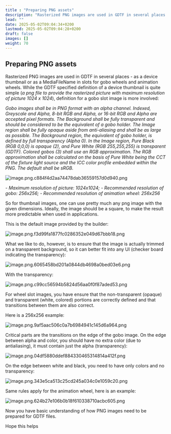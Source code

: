 ```yaml
---
title : "Preparing PNG assets"
description: "Rasterized PNG images are used in GDTF in several places - as a device thumbnail or as a MediaFileName in slots for gobo wheels and animation wheels."
lead: ""
date: 2025-05-02T09:04:34+0200
lastmod: 2025-05-02T09:04:28+0200
draft: false
images: []
weight: 70
---
```


## Preparing PNG assets

Rasterized PNG images are used in GDTF in several places - as a device thumbnail or as a MediaFileName in slots for gobo wheels and animation wheels. While the GDTF specified definition of a device thumbnail is quite simple (_a png file to provide the rasterized picture with maximum resolution of picture 1024 x 1024_), definition for a gobo slot image is more involved:

_Gobo images shall be in PNG format with an alpha channel. Indexed, Greyscale and Alpha, 8-bit RGB and Alpha, or 16-bit RGB and Alpha are accepted pixel formats. The Background shall be fully transparent and should be considered to be the equivalent of a gobo holder. The Image region shall be fully opaque aside from anti-aliasing and shall be as large as possible. The Background region, the equivalent of gobo holder, is defined by full transparency (Alpha 0). In the Image region, Pure Black (RGB 0,0,0) is opaque (2), and Pure White (RGB 255,255,255) is transparent (GDTF). Colored gobos (3) shall use an RGB approximation. The RGB approximation shall be calculated on the basis of Pure White being the CCT of the fixture light source and the ICC color profile embedded within the PNG. The default shall be sRGB._

![image.png.c884f4d2aa74478dab36559157d0d940.png](../media/png_assets_01.png)

_\- Maximum resolution of picture: 1024x1024;
\- Recommended resolution of gobo: 256x256;
\- Recommended resolution of animation wheel: 256x256_

So for thumbnail images, one can use pretty much any png image with the given dimensions. Ideally, the image should be a square, to make the result more predictable when used in applications.

This is the default image provided by the builder:

![image.png.f3d99fa1877fc0286352e049d67bbb18.png](../media/png_assets_02.png)

What we like to do, however, is to ensure that the image is actually trimmed on a transparent background, so it can better fit into any UI (checker board indicating the transparency):

![image.png.6065458bd201a0844db4698a0bed03e6.png](../media/png_assets_03.png)

With the transparency:

![image.png.c99cc56594b5824d56aa0f0f87aded53.png](../media/png_assets_04.png)

For wheel slot images, you have ensure that the non-transparent (opaque) and transparent (white, colored) portions are correctly defined and that transitions between them are also correct.

Here is a 256x256 example:

![image.png.9af5aac506c0a7b6984941c145d6a964.png](../media/png_assets_05.png)

Critical parts are the transitions on the edge of the gobo image. On the edge between alpha and color, you should have no extra color (due to antialiasing), it must contain just the alpha (transparency):

![image.png.04df5880ddef884330465314814a412f.png](../media/png_assets_06.png)

On the edge between white and black, you need to have only colors and no transparency:

![image.png.343e5ca513c25cd245a034c0e1059c20.png](../media/png_assets_07.png)

Same rules apply for the animation wheel, here is an example:

![image.png.624b27e106b0b18f610338710acbc605.png](../media/png_assets_08.png)

Now you have basic understanding of how PNG images need to be prepared for GDTF files.

Hope this helps
